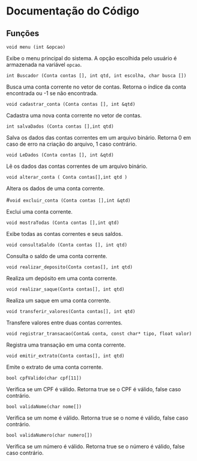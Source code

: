 # Documentação do Código

## Funções

`void menu (int &opcao)`

Exibe o menu principal do sistema. A opção escolhida pelo usuário é armazenada na variável `opcao`.

`int Buscador (Conta contas [], int qtd, int escolha, char busca [])`

Busca uma conta corrente no vetor de contas. Retorna o índice da conta encontrada ou -1 se não encontrada.

`void cadastrar_conta (Conta contas [], int &qtd)`

Cadastra uma nova conta corrente no vetor de contas.

`int salvaDados (Conta contas [],int qtd)`

Salva os dados das contas correntes em um arquivo binário. Retorna 0 em caso de erro na criação do arquivo, 1 caso contrário.

`void LeDados (Conta contas [], int &qtd)`

Lê os dados das contas correntes de um arquivo binário.

`void alterar_conta ( Conta contas[],int qtd )`

Altera os dados de uma conta corrente.

#`void excluir_conta (Conta contas [],int &qtd)`

Exclui uma conta corrente.

`void mostraTodas (Conta contas [],int qtd)`

Exibe todas as contas correntes e seus saldos.

`void consultaSaldo (Conta contas [], int qtd)`

Consulta o saldo de uma conta corrente.

`void realizar_deposito(Conta contas[], int qtd)`

Realiza um depósito em uma conta corrente.

`void realizar_saque(Conta contas[], int qtd)`

Realiza um saque em uma conta corrente.

`void transferir_valores(Conta contas[], int qtd)`

Transfere valores entre duas contas correntes.

`void registrar_transacao(Conta& conta, const char* tipo, float valor)`

Registra uma transação em uma conta corrente.

`void emitir_extrato(Conta contas[], int qtd)`

Emite o extrato de uma conta corrente.

`bool cpfValido(char cpf[11])`

Verifica se um CPF é válido. Retorna true se o CPF é válido, false caso contrário.

`bool validaNome(char nome[])`

Verifica se um nome é válido. Retorna true se o nome é válido, false caso contrário.

`bool validaNumero(char numero[])`

Verifica se um número é válido. Retorna true se o número é válido, false caso contrário.
